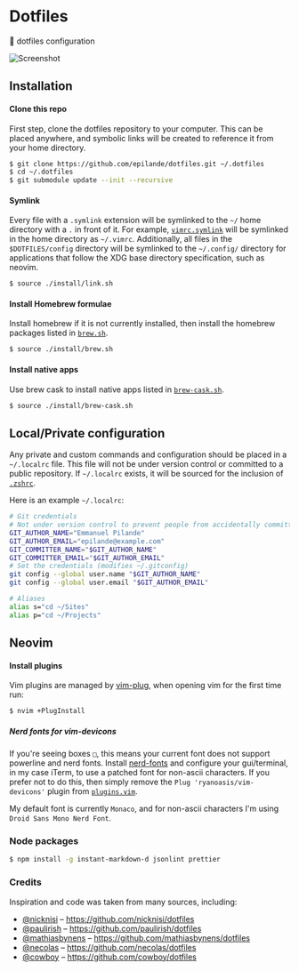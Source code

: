 # Dotfiles
:house_with_garden: dotfiles configuration

![Screenshot](http://i.imgur.com/lcfbXyE.png)


## Installation
#### Clone this repo
First step, clone the dotfiles repository to your computer. This can be placed anywhere, and symbolic links will be created to reference it from your home directory.
``` bash
$ git clone https://github.com/epilande/dotfiles.git ~/.dotfiles
$ cd ~/.dotfiles
$ git submodule update --init --recursive
```

#### Symlink
Every file with a `.symlink` extension will be symlinked to the `~/` home directory with a `.` in front of it. For example, [`vimrc.symlink`](vim/vimrc.symlink) will be symlinked in the home directory as `~/.vimrc`. Additionally, all files in the `$DOTFILES/config` directory will be symlinked to the `~/.config/` directory for applications that follow the XDG base directory specification, such as neovim.
``` bash
$ source ./install/link.sh
```

#### Install Homebrew formulae
Install homebrew if it is not currently installed, then install the homebrew packages listed in [`brew.sh`](install/brew.sh).
```bash
$ source ./install/brew.sh
```

#### Install native apps
Use brew cask to install native apps listed in [`brew-cask.sh`](install/brew-cask.sh).
```bash
$ source ./install/brew-cask.sh
```


## Local/Private configuration
Any private and custom commands and configuration should be placed in a `~/.localrc` file. This file will not be under version control or committed to a public repository. If `~/.localrc` exists, it will be sourced for the inclusion of [`.zshrc`](zsh/zshrc.symlink).

Here is an example `~/.localrc`:
```bash
# Git credentials
# Not under version control to prevent people from accidentally committing with your details
GIT_AUTHOR_NAME="Emmanuel Pilande"
GIT_AUTHOR_EMAIL="epilande@example.com"
GIT_COMMITTER_NAME="$GIT_AUTHOR_NAME"
GIT_COMMITTER_EMAIL="$GIT_AUTHOR_EMAIL"
# Set the credentials (modifies ~/.gitconfig)
git config --global user.name "$GIT_AUTHOR_NAME"
git config --global user.email "$GIT_AUTHOR_EMAIL"

# Aliases
alias s="cd ~/Sites"
alias p="cd ~/Projects"
```


## Neovim
#### Install plugins
Vim plugins are managed by [vim-plug](https://github.com/junegunn/vim-plug), when opening vim for the first time run:
```bash
$ nvim +PlugInstall
```

##### Nerd fonts for vim-devicons
If you're seeing boxes `□`, this means your current font does not support
powerline and nerd fonts. Install [nerd-fonts](https://github.com/ryanoasis/nerd-fonts#font-installation) and configure your gui/terminal, in my case iTerm, to use a patched font for non-ascii characters. If you prefer not to do this, then simply remove the `Plug 'ryanoasis/vim-devicons'` plugin from [`plugins.vim`](vim/vim.symlink/plugins.vim).

My default font is currently `Monaco`, and for non-ascii characters I'm using `Droid Sans Mono Nerd Font`.


### Node packages
```bash
$ npm install -g instant-markdown-d jsonlint prettier
```


### Credits
Inspiration and code was taken from many sources, including:

- [@nicknisi](https://github.com/nicknisi) – https://github.com/nicknisi/dotfiles
- [@paulirish](https://github.com/paulirish) – https://github.com/paulirish/dotfiles
- [@mathiasbynens](https://github.com/mathiasbynens) – https://github.com/mathiasbynens/dotfiles
- [@necolas](https://github.com/necolas) – https://github.com/necolas/dotfiles
- [@cowboy](https://github.com/cowboy) – https://github.com/cowboy/dotfiles
